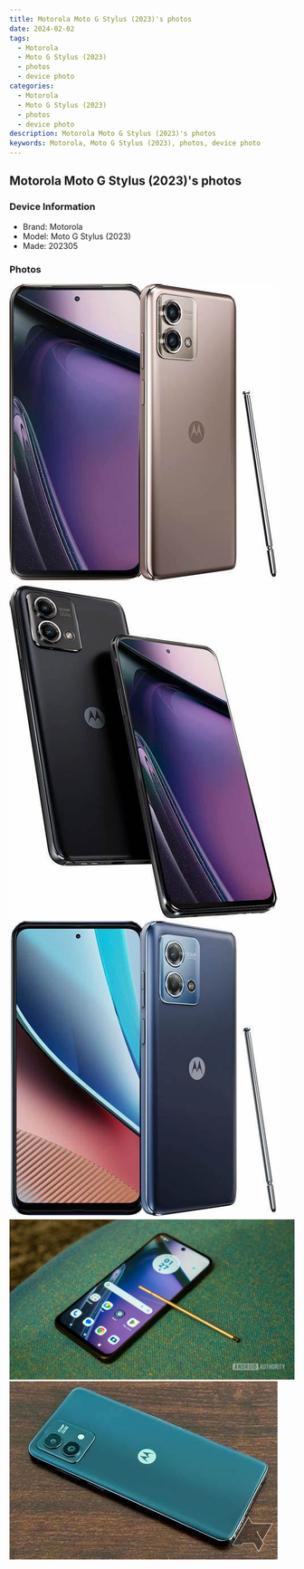 ```yaml
---
title: Motorola Moto G Stylus (2023)'s photos
date: 2024-02-02
tags: 
  - Motorola
  - Moto G Stylus (2023)
  - photos
  - device photo
categories: 
  - Motorola
  - Moto G Stylus (2023)
  - photos
  - device photo
description: Motorola Moto G Stylus (2023)'s photos
keywords: Motorola, Moto G Stylus (2023), photos, device photo
---
```


## Motorola Moto G Stylus (2023)'s photos

### Device Information

- Brand: Motorola
- Model: Moto G Stylus (2023)
- Made: 202305

### Photos

![/images/best-assets/devices/motorola/motorola-moto-g-stylus-(2023)/1.jpg](/images/best-assets/devices/motorola/motorola-moto-g-stylus-(2023)/1.jpg)
![/images/best-assets/devices/motorola/motorola-moto-g-stylus-(2023)/2.jpg](/images/best-assets/devices/motorola/motorola-moto-g-stylus-(2023)/2.jpg)
![/images/best-assets/devices/motorola/motorola-moto-g-stylus-(2023)/3.jpg](/images/best-assets/devices/motorola/motorola-moto-g-stylus-(2023)/3.jpg)
![/images/best-assets/devices/motorola/motorola-moto-g-stylus-(2023)/4.jpg](/images/best-assets/devices/motorola/motorola-moto-g-stylus-(2023)/4.jpg)
![/images/best-assets/devices/motorola/motorola-moto-g-stylus-(2023)/5.jpg](/images/best-assets/devices/motorola/motorola-moto-g-stylus-(2023)/5.jpg)
